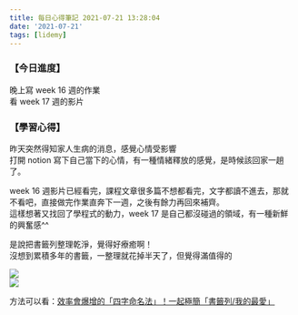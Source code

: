 ```yaml
---
title: 每日心得筆記 2021-07-21 13:28:04
date: '2021-07-21'
tags: [lidemy]
---
```


### 【今日進度】

晚上寫 week 16 週的作業  
看 week 17 週的影片

### 【學習心得】

昨天突然得知家人生病的消息，感覺心情受影響  
打開 notion 寫下自己當下的心情，有一種情緒釋放的感覺，是時候該回家一趟了。

week 16 週影片已經看完，課程文章很多篇不想都看完，文字都讀不進去，那就不看吧，直接做完作業直奔下一週，之後有餘力再回來補齊。  
這樣想著又找回了學程式的動力，week 17 是自己都沒碰過的領域，有一種新鮮的興奮感^^

是說把書籤列整理乾淨，覺得好療癒啊！  
沒想到累積多年的書籤，一整理就花掉半天了，但覺得滿值得的

![](/images/lidemy/8a03f463725243e8bdb343445bf62b2d.png)  
![](/images/lidemy/f409a96a4deb4fcb91f35acc3fc24887.png)

方法可以看：[效率會爆增的「四字命名法」！一起極簡「書籤列/我的最愛」](https://youtu.be/gWLP4Wk4DRQ)
